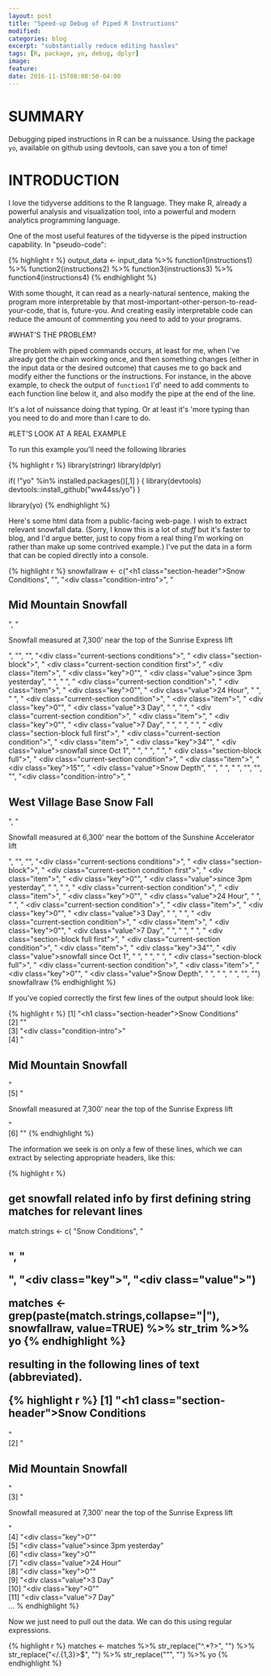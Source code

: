 ```yaml
---
layout: post
title: "Speed-up Debug of Piped R Instructions"
modified: 
categories: blog
excerpt: "substantially reduce editing hassles"
tags: [R, package, yo, debug, dplyr]
image:
feature:
date: 2016-11-15T08:08:50-04:00
---
```


# SUMMARY   
Debugging piped instructions in R can be a nuissance. Using the package `yo`, available on github using devtools, can save you a ton of time!

# INTRODUCTION   

I love the tidyverse additions to the R language. They make R, already a powerful analysis and visualization tool, into a powerful and modern analytics programming language.  

One of the most useful features of the tidyverse is the piped instruction capability. In "pseudo-code":

{% highlight r %}
output_data <- input_data %>% 
        function1(instructions1) %>% 
        function2(instructions2) %>% 
        function3(instructions3) %>%
        function4(instructions4)
{% endhighlight %}

With some thought, it can read as a nearly-natural sentence, making the program more interpretable by that most-important-other-person-to-read-your-code, that is, future-you. And creating easily interpretable code can reduce the amount of commenting you need to add to your programs.

#WHAT'S THE PROBLEM?

The problem with piped commands occurs, at least for me, when I've already got the chain working once, and then something changes (either in the input data or the desired outcome) that causes me to go back and modify either the functions or the instructions. For instance, in the above example, to check the output of `function1` I'd' need to add comments to each function line below it, and also modify the pipe at the end of the line.

It's a lot of nuissance doing that typing. Or at least it's 'more typing than you need to do and more than I care to do. 

#LET'S LOOK AT A REAL EXAMPLE

To run this example you'll need the following libraries

{% highlight r %}
library(stringr)
library(dplyr)

if( !"yo" %in% installed.packages()[,1] ) {
library(devtools)
devtools::install_github("ww44ss/yo")
}

library(yo)
{% endhighlight %}



Here's some html data from a public-facing web-page. I wish to extract relevant snowfall data. (Sorry, I know this is a lot of _stuff_ but it's faster to blog, and I'd argue better, just to copy from a real thing I'm working on rather than make up some contrived example.) I've put the data in a form that can be copied directly into a console.

{% highlight r %}
snowfallraw <- c("<h1 class=\"section-header\">Snow Conditions</h1>", 
"", 
"<div class=\"condition-intro\">", 
"    <h2>Mid Mountain Snowfall</h2>", 
"    <p>Snowfall measured at 7,300' near the top of the Sunrise Express lift</p>", 
"</div>", 
"", 
"<div class=\"current-sections conditions\">", 
"    <div class=\"section-block\">", 
"        <div class=\"current-section condition first\">", 
"            <div class=\"item\">", 
"                <div class=\"key\">0\"</div>", 
"                <div class=\"value\">since 3pm yesterday</div>", 
"            </div>", "        </div>", 
"        <div class=\"current-section condition\">", 
"            <div class=\"item\">", 
"                <div class=\"key\">0\"</div>", 
"                <div class=\"value\">24 Hour</div>", 
"            </div>", 
"        </div>", 
"        <div class=\"current-section condition\">", 
"            <div class=\"item\">", 
"                <div class=\"key\">0\"</div>", 
"                <div class=\"value\">3 Day</div>", 
"            </div>", 
"        </div>", 
"        <div class=\"current-section condition\">", 
"            <div class=\"item\">", 
"                <div class=\"key\">0\"</div>", 
"                <div class=\"value\">7 Day</div>", 
"            </div>", 
"        </div>", 
"    </div>", 
"    <div class=\"section-block full first\">", 
"        <div class=\"current-section condition\">", 
"            <div class=\"item\">", 
"                <div class=\"key\">34\"</div>", 
"                <div class=\"value\">snowfall since Oct 1</div>", 
"            </div>", "        </div>", "    </div>", 
"    <div class=\"section-block full\">", 
"        <div class=\"current-section condition\">", 
"            <div class=\"item\">", 
"                <div class=\"key\">15\"</div>", 
"                <div class=\"value\">Snow Depth</div>", 
"            </div>", "        </div>", "    </div>", "</div>", 
"", "", "<div class=\"condition-intro\">", 
"    <h2>West Village Base Snow Fall</h2>", 
"    <p>Snowfall measured at 6,300' near the bottom of the Sunshine Accelerator lift</p>", 
"</div>", "", "<div class=\"current-sections conditions\">", 
"    <div class=\"section-block\">", 
"        <div class=\"current-section condition first\">", 
"            <div class=\"item\">", 
"                <div class=\"key\">0\"</div>", 
"                <div class=\"value\">since 3pm yesterday</div>", 
"            </div>", "        </div>", 
"        <div class=\"current-section condition\">", 
"            <div class=\"item\">", 
"                <div class=\"key\">0\"</div>", 
"                <div class=\"value\">24 Hour</div>", 
"            </div>", 
"        </div>", "        <div class=\"current-section condition\">", 
"            <div class=\"item\">", 
"                <div class=\"key\">0\"</div>", 
"                <div class=\"value\">3 Day</div>", 
"            </div>", 
"        </div>", "        <div class=\"current-section condition\">", 
"            <div class=\"item\">", 
"                <div class=\"key\">0\"</div>", 
"                <div class=\"value\">7 Day</div>", 
"            </div>", 
"        </div>", "    </div>", 
"    <div class=\"section-block full first\">", 
"        <div class=\"current-section condition\">", 
"            <div class=\"item\">", 
"                <div class=\"key\">34\"</div>", 
"                <div class=\"value\">snowfall since Oct 1</div>", 
"            </div>", "        </div>", "    </div>", 
"    <div class=\"section-block full\">", 
"        <div class=\"current-section condition\">", 
"            <div class=\"item\">", 
"                <div class=\"key\">0\"</div>", 
"                <div class=\"value\">Snow Depth</div>", 
"            </div>", "        </div>", "    </div>", "</div>", 
"") 
snowfallraw
{% endhighlight %}



If you've copied correctly the first few lines of the output should look like:

{% highlight r %}
[1] "<h1 class=\"section-header\">Snow Conditions</h1>"                                      
[2] ""                                                                                       
[3] "<div class=\"condition-intro\">"                                                        
[4] "    <h2>Mid Mountain Snowfall</h2>"                                                     
[5] "    <p>Snowfall measured at 7,300' near the top of the Sunrise Express lift</p>"        
[6] "</div>" 
{% endhighlight %}

The information we seek is on only a few of these lines, which we can extract by selecting appropriate headers, like this:

{% highlight r %}
## get snowfall related info by first defining string matches for relevant lines
match.strings <- c(
    "Snow Conditions",
    "<h2>",
    "<p>",
    "<div class=\"key\">",
    "<div class=\"value\">")

matches <- 
    grep(paste(match.strings,collapse="|"), snowfallraw, value=TRUE) %>% 
    str_trim %>%
    yo
{% endhighlight %}

resulting in the following lines of text (abbreviated).

{% highlight r %}
[1] "<h1 class=\"section-header\">Snow Conditions</h1>"                                  
[2] "<h2>Mid Mountain Snowfall</h2>"                                                     
[3] "<p>Snowfall measured at 7,300' near the top of the Sunrise Express lift</p>"        
[4] "<div class=\"key\">0\"</div>"                                                       
[5] "<div class=\"value\">since 3pm yesterday</div>"                                     
[6] "<div class=\"key\">0\"</div>"                                                       
[7] "<div class=\"value\">24 Hour</div>"                                                 
[8] "<div class=\"key\">0\"</div>"                                                       
[9] "<div class=\"value\">3 Day</div>"                                                   
[10] "<div class=\"key\">0\"</div>"                                                       
[11] "<div class=\"value\">7 Day</div>"                                                   
...
% endhighlight %}

Now we just need to pull out the data. We can do this using regular expressions. 

{% highlight r %}
matches <- 
    matches %>% 
    str_replace("^.*?>", "") %>%
    str_replace("</.{1,3}>$", "") %>%
    str_replace("\"", "") %>%
    yo
{% endhighlight %}
